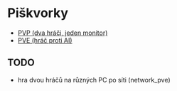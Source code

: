 # Piškvorky

- [PVP (dva hráči, jeden monitor)](piskvorky_pvp_one_computer)
- [PVE (hráč proti AI)](piskvorky_pve)

## TODO

- hra dvou hráčů na různých PC po síti (network_pve)

